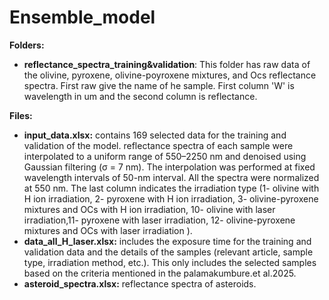 # Ensemble_model
**Folders:**
- **reflectance_spectra_training&validation**: This folder has raw data of the olivine, pyroxene, olivine-poyroxene mixtures, and Ocs reflectance spectra. First raw give the name of he sample. First column 'W' is wavelength in um and the second column is reflectance.

**Files:**
- **input_data.xlsx:** contains 169 selected data for the training and validation of the model. reflectance spectra of each sample were interpolated to a uniform range of 550–2250 nm and denoised using Gaussian filtering (σ = 7 nm). The interpolation was performed at fixed wavelength intervals of 50-nm interval. All the spectra were normalized at 550 nm. The last column indicates the irradiation type (1- olivine with H ion irradiation, 2- pyroxene with H ion irradiation, 3- olivine-pyroxene mixtures and OCs with H ion irradiation, 10- olivine with laser irradiation,11- pyroxene with laser irradiation, 12- olivine-pyroxene mixtures and OCs with laser irradiation ). 
- **data_all_H_laser.xlsx:** includes the exposure time for the training and validation data and the details of the samples (relevant article, sample type, irradiation method, etc.). This only includes the selected samples based on the criteria mentioned in the palamakumbure.et al.2025.
- **asteroid_spectra.xlsx:** reflectance spectra of asteroids. 
